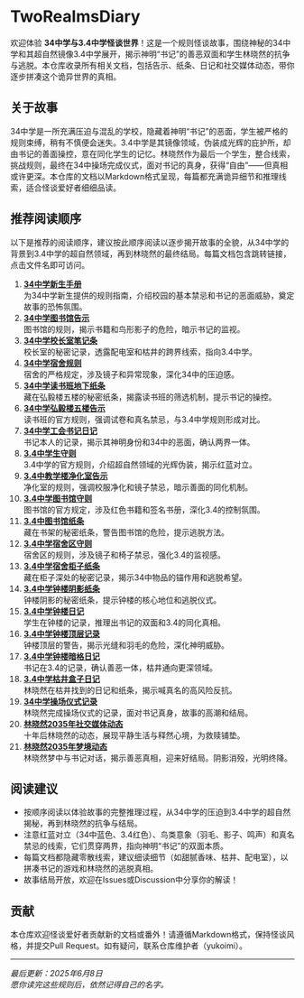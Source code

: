 # TwoRealmsDiary

欢迎体验 **34中学与3.4中学怪谈世界**！这是一个规则怪谈故事，围绕神秘的34中学和其超自然镜像3.4中学展开，揭示神明“书记”的善恶双面和学生林晓然的抗争与逃脱。本仓库收录所有相关文档，包括告示、纸条、日记和社交媒体动态，带你逐步拼凑这个诡异世界的真相。

## 关于故事
34中学是一所充满压迫与混乱的学校，隐藏着神明“书记”的恶面，学生被严格的规则束缚，稍有不慎便会迷失。3.4中学是其镜像领域，伪装成光辉的庇护所，却由书记的善面操控，意在同化学生的记忆。林晓然作为最后一个学生，整合线索，挑战规则，最终在34中操场完成仪式，面对书记的真身，获得“自由”——但真相或许更深。本仓库的文档以Markdown格式呈现，每篇都充满诡异细节和推理线索，适合怪谈爱好者细细品读。

## 推荐阅读顺序
以下是推荐的阅读顺序，建议按此顺序阅读以逐步揭开故事的全貌，从34中学的背景到3.4中学的超自然领域，再到林晓然的最终结局。每篇文档包含跳转链接，点击文件名即可访问。

1. **[34中学新生手册](https://github.com/yukoimi/TwoRealmsDiary/blob/main/01_34中学新生手册.markdown)**  
   为34中学新生提供的规则指南，介绍校园的基本禁忌和书记的恶面威胁，奠定故事的恐怖氛围。
2. **[34中学图书馆告示](https://github.com/yukoimi/TwoRealmsDiary/blob/main/02_34中学图书馆告示.markdown)**  
   图书馆的规则，揭示书籍和鸟形影子的危险，暗示书记的监视。
3. **[34中学校长室笔记条](https://github.com/yukoimi/TwoRealmsDiary/blob/main/03_34中学校长室笔记条.markdown)**  
   校长室的秘密记录，透露配电室和枯井的跨界线索，指向3.4中学。
4. **[34中学宿舍规则](https://github.com/yukoimi/TwoRealmsDiary/blob/main/04_34中学宿舍规则.markdown)**  
   宿舍的严格规定，涉及镜子和异常现象，深化34中的压迫感。
5. **[34中学读书班地下纸条](https://github.com/yukoimi/TwoRealmsDiary/blob/main/05_34中学读书班地下纸条.markdown)**  
   藏在弘毅楼五楼的秘密纸条，揭露读书班的筛选机制，提示书记的操控。
6. **[34中学弘毅楼五楼告示](https://github.com/yukoimi/TwoRealmsDiary/blob/main/06_34中学弘毅楼五楼告示.markdown)**  
   读书班的官方规则，强调试卷和真名禁忌，与3.4中学规则形成对比。
7. **[34中学工会书记日记](https://github.com/yukoimi/TwoRealmsDiary/blob/main/07_34中学工会书记日记.markdown)**  
   书记本人的记录，揭示其神明身份和34中的恶面，确认两界一体。
8. **[3.4中学生守则](https://github.com/yukoimi/TwoRealmsDiary/blob/main/08_3.4中学生守则.markdown)**  
   3.4中学的官方规则，介绍超自然领域的光辉伪装，揭示红蓝对立。
9. **[3.4中教学楼净化室告示](https://github.com/yukoimi/TwoRealmsDiary/blob/main/09_3.4中教学楼净化室告示.markdown)**  
   净化室的规则，强调校服净化和镜子禁忌，暗示善面的同化机制。
10. **[3.4中学图书馆守则](https://github.com/yukoimi/TwoRealmsDiary/blob/main/10_3.4中学图书馆守则.markdown)**  
    图书馆的官方规定，涉及红色书籍和签名书册，深化3.4的控制氛围。
11. **[3.4中图书馆纸条](https://github.com/yukoimi/TwoRealmsDiary/blob/main/11_3.4中图书馆纸条.markdown)**  
    藏在书架的秘密纸条，警告图书馆的危险，提示逃脱方法。
12. **[3.4中学宿舍区守则](https://github.com/yukoimi/TwoRealmsDiary/blob/main/12_3.4中学宿舍区守则.markdown)**  
    宿舍区的规则，涉及镜子和椅子禁忌，强化3.4的监视感。
13. **[3.4中学宿舍柜子纸条](https://github.com/yukoimi/TwoRealDSiary/blob/main/13_3.4中学宿舍柜子纸条.markdown)**  
    藏在柜子深处的秘密记录，揭示34中物品的锚作用和逃脱希望。
14. **[3.4中学钟楼阴影纸条](https://github.com/yukoimi/TwoRealmsDiary/blob/main/14_3.4中学钟楼阴影纸条.markdown)**  
    钟楼阴影的秘密纸条，提示钟楼的核心地位和逃脱仪式。
15. **[3.4中学钟楼日记](https://github.com/yukoimi/TwoRealmsDiary/blob/main/15_3.4中学钟楼日记.markdown)**  
    学生在钟楼的记录，推理出书记的双面和3.4的同化真相。
16. **[3.4中学钟楼顶层记录](https://github.com/yukoimi/TwoRealmsDiary/blob/main/16_3.4中学钟楼顶层记录.markdown)**  
    钟楼顶层的警告，揭示光缝和羽毛的危险，深化神明威胁。
17. **[3.4中学钟楼暗格日记](https://github.com/yukoimi/TwoRealmsDiary/blob/main/17_3.4中学钟楼暗格日记.markdown)**  
    书记在3.4的记录，确认善恶一体，枯井通向更深领域。
18. **[3.4中学枯井盒子日记](https://github.com/yukoimi/TwoRealmsDiary/blob/main/18_3.4中学枯井盒子日记.markdown)**  
    林晓然在枯井找到的日记和纸条，揭示喊真名的高风险反抗。
19. **[34中学操场仪式记录](https://github.com/yukoimi/TwoRealmsDiary/blob/main/19_34中学操场仪式记录.markdown)**  
    林晓然完成操场仪式的记录，面对书记真身，故事的高潮和结局。
20. **[林晓然2035年社交媒体动态](https://github.com/yukoimi/TwoRealmsDiary/blob/main/20_林晓然2035年社交媒体动态.markdown)**  
    十年后林晓然的动态，展现平静生活与释然心境，为救赎铺垫。
21. **[林晓然2035年梦境动态](https://github.com/yukoimi/TwoRealmsDiary/blob/main/21_林晓然2035年梦境动态.markdown)**  
    林晓然梦中与书记对话，揭示善恶真相，迎来好结局。阴影消殁，光明终降。

## 阅读建议
- 按顺序阅读以体验故事的完整推理过程，从34中学的压迫到3.4中学的超自然揭秘，再到林晓然的抗争与结局。
- 注意红蓝对立（34中蓝色、3.4红色）、鸟类意象（羽毛、影子、鸣声）和真名禁忌的线索，它们贯穿两界，指向神明“书记”的双面本质。
- 每篇文档都隐藏零散线索，建议细读细节（如甜腻香味、枯井、配电室），以拼凑书记的游戏和林晓然的逃脱真相。
- 故事结局开放，欢迎在Issues或Discussion中分享你的解读！

## 贡献
本仓库欢迎怪谈爱好者贡献新的文档或番外！请遵循Markdown格式，保持怪谈风格，并提交Pull Request。如有疑问，联系仓库维护者（yukoimi）。

---

*最后更新：2025年6月8日*  
*愿你读完这些规则后，依然记得自己的名字。*
